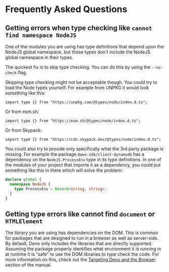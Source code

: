 # Frequently Asked Questions

## Getting errors when type checking like `cannot find namespace NodeJS`

One of the modules you are using has type definitions that depend upon the
NodeJS global namespace, but those types don't include the NodeJS global
namespace in their types.

The quickest fix is to skip type checking. You can do this by using the
`--no-check` flag.

Skipping type checking might not be acceptable though. You could try to load the
Node types yourself. For example from UNPKG it would look something like this:

```ts, ignore
import type {} from "https://unpkg.com/@types/node/index.d.ts";
```

Or from esm.sh:

```ts, ignore
import type {} from "https://esm.sh/@types/node/index.d.ts";
```

Or from Skypack:

```ts, ignore
import type {} from "https://cdn.skypack.dev/@types/node/index.d.ts";
```

You could also try to provide only specifically what the 3rd party package is
missing. For example the package `@aws-sdk/client-dynamodb` has a dependency on
the `NodeJS.ProcessEnv` type in its type definitions. In one of the modules of
your project that imports it as a dependency, you could put something like this
in there which will solve the problem:

```ts
declare global {
  namespace NodeJS {
    type ProcessEnv = Record<string, string>;
  }
}
```

## Getting type errors like cannot find `document` or `HTMLElement`

The library you are using has dependencies on the DOM. This is common for
packages that are designed to run in a browser as well as server-side. By
default, Deno only includes the libraries that are directly supported. Assuming
the package properly identifies what environment it is running in at runtime it
is "safe" to use the DOM libraries to type check the code. For more information
on this, check out the
[Targeting Deno and the Browser](../../advanced/typescript/configuration.md#targeting-deno-and-the-browser)
section of the manual.
